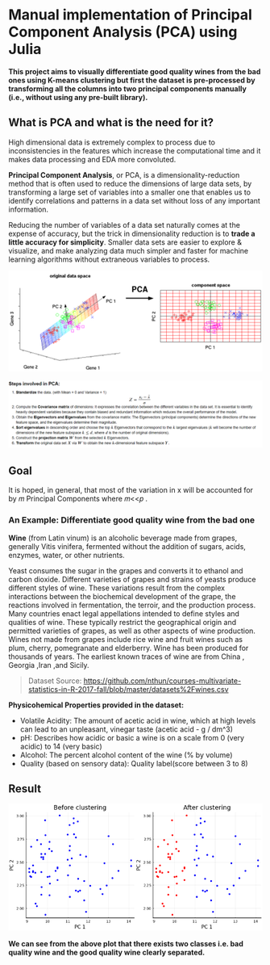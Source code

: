 # Manual implementation of Principal Component Analysis (PCA) using Julia

**This project aims to visually differentiate good quality wines from the bad ones using K-means clustering but first the dataset is pre-processed by transforming all the columns into two principal components manually (i.e., without using any pre-built library).**

## What is PCA and what is the need for it?

High dimensional data is extremely complex to process due to inconsistencies in the features which increase the computational time and it makes data processing and EDA more convoluted.

**Principal Component Analysis**, or PCA, is a dimensionality-reduction method that is often used to reduce the dimensions of large data sets, by transforming a large set of variables into a smaller one that enables us to identify correlations and patterns in a data set without loss of any important information.

Reducing the number of variables of a data set naturally comes at the expense of accuracy, but the trick in dimensionality reduction is to **trade a little accuracy for simplicity**. Smaller data sets are easier to explore & visualize, and make analyzing data much simpler and faster for machine learning algorithms without extraneous variables to process.

![PC](./Resources/PC.png)

![Steps](./Resources/Steps.png)

## Goal
It is hoped, in general, that most of the variation in  x  will be accounted for by  𝑚  Principal Components where  𝑚<<𝑝 .

### An Example: Differentiate good quality wine from the bad one

**Wine** (from Latin vinum) is an alcoholic beverage made from grapes, generally Vitis vinifera, fermented without the addition of sugars, acids, enzymes, water, or other nutrients.

Yeast consumes the sugar in the grapes and converts it to ethanol and carbon dioxide. Different varieties of grapes and strains of yeasts produce different styles of wine. These variations result from the complex interactions between the biochemical development of the grape, the reactions involved in fermentation, the terroir, and the production process. Many countries enact legal appellations intended to define styles and qualities of wine. These typically restrict the geographical origin and permitted varieties of grapes, as well as other aspects of wine production. Wines not made from grapes include rice wine and fruit wines such as plum, cherry, pomegranate and elderberry. Wine has been produced for thousands of years. The earliest known traces of wine are from China , Georgia ,Iran ,and Sicily.

> Dataset Source: https://github.com/nthun/courses-multivariate-statistics-in-R-2017-fall/blob/master/datasets%2Fwines.csv

**Physicohemical Properties provided in the dataset:**
- Volatile Acidity: The amount of acetic acid in wine, which at high levels can lead to an unpleasant, vinegar taste (acetic acid - g / dm^3)
- pH: Describes how acidic or basic a wine is on a scale from 0 (very acidic) to 14 (very basic)
- Alcohol: The percent alcohol content of the wine (% by volume) 
- Quality (based on sensory data): Quality label(score between 3 to 8) 

## Result
![Clustering](./Resources/Clustering.png)

**We can see from the above plot that there exists two classes i.e. bad quality wine and the good quality wine clearly separated.**

